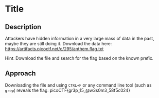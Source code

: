 # Title

## Description

Attackers have hidden information in a very large mass of data in the past, maybe they are still doing it.
Download the data here: https://artifacts.picoctf.net/c/295/anthem.flag.txt

Hint: Download the file and search for the flag based on the known prefix.

## Approach

Downloading the file and using `CTRL+F` or any command line tool (such as `grep`) reveals the flag: picoCTF{gr3p_15_@w3s0m3_58f5c024}
